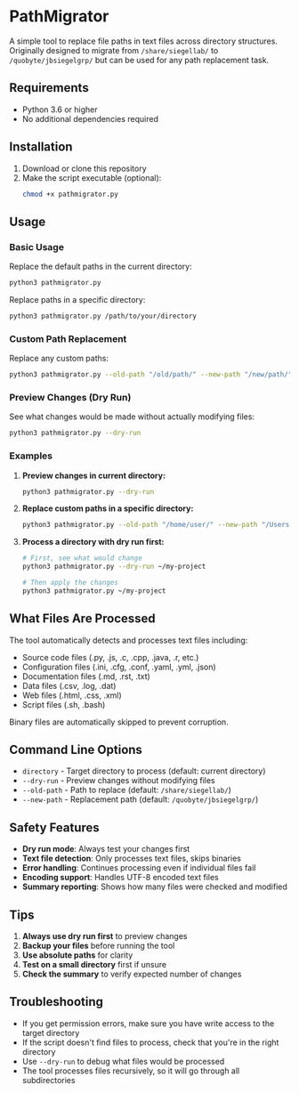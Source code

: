 # PathMigrator

A simple tool to replace file paths in text files across directory structures. Originally designed to migrate from `/share/siegellab/` to `/quobyte/jbsiegelgrp/` but can be used for any path replacement task.

## Requirements

- Python 3.6 or higher
- No additional dependencies required

## Installation

1. Download or clone this repository
2. Make the script executable (optional):
   ```bash
   chmod +x pathmigrator.py
   ```

## Usage

### Basic Usage

Replace the default paths in the current directory:
```bash
python3 pathmigrator.py
```

Replace paths in a specific directory:
```bash
python3 pathmigrator.py /path/to/your/directory
```

### Custom Path Replacement

Replace any custom paths:
```bash
python3 pathmigrator.py --old-path "/old/path/" --new-path "/new/path/" /target/directory
```

### Preview Changes (Dry Run)

See what changes would be made without actually modifying files:
```bash
python3 pathmigrator.py --dry-run
```

### Examples

1. **Preview changes in current directory:**
   ```bash
   python3 pathmigrator.py --dry-run
   ```

2. **Replace custom paths in a specific directory:**
   ```bash
   python3 pathmigrator.py --old-path "/home/user/" --new-path "/Users/user/" ~/Documents
   ```

3. **Process a directory with dry run first:**
   ```bash
   # First, see what would change
   python3 pathmigrator.py --dry-run ~/my-project
   
   # Then apply the changes
   python3 pathmigrator.py ~/my-project
   ```

## What Files Are Processed

The tool automatically detects and processes text files including:
- Source code files (.py, .js, .c, .cpp, .java, .r, etc.)
- Configuration files (.ini, .cfg, .conf, .yaml, .yml, .json)
- Documentation files (.md, .rst, .txt)
- Data files (.csv, .log, .dat)
- Web files (.html, .css, .xml)
- Script files (.sh, .bash)

Binary files are automatically skipped to prevent corruption.

## Command Line Options

- `directory` - Target directory to process (default: current directory)
- `--dry-run` - Preview changes without modifying files
- `--old-path` - Path to replace (default: `/share/siegellab/`)
- `--new-path` - Replacement path (default: `/quobyte/jbsiegelgrp/`)

## Safety Features

- **Dry run mode**: Always test your changes first
- **Text file detection**: Only processes text files, skips binaries
- **Error handling**: Continues processing even if individual files fail
- **Encoding support**: Handles UTF-8 encoded text files
- **Summary reporting**: Shows how many files were checked and modified

## Tips

1. **Always use dry run first** to preview changes
2. **Backup your files** before running the tool
3. **Use absolute paths** for clarity
4. **Test on a small directory** first if unsure
5. **Check the summary** to verify expected number of changes

## Troubleshooting

- If you get permission errors, make sure you have write access to the target directory
- If the script doesn't find files to process, check that you're in the right directory
- Use `--dry-run` to debug what files would be processed
- The tool processes files recursively, so it will go through all subdirectories